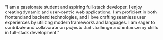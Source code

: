 "I am a passionate student and aspiring full-stack developer. I enjoy creating dynamic and user-centric web applications. I am proficient in both frontend and backend technologies, and I love crafting seamless user experiences by utilizing modern frameworks and languages. I am eager to contribute and collaborate on projects that challenge and enhance my skills in full-stack development."
